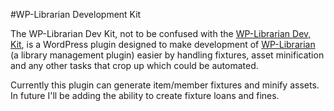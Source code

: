 #WP-Librarian Development Kit

The WP-Librarian Dev Kit, not to be confused with the [WP-Librarian Dev, Kit](https://github.com/kittsville), is a WordPress plugin designed to make development of [WP-Librarian](https://github.com/kittsville/WP-Librarian) (a library management plugin) easier by handling fixtures, asset minification and any other tasks that crop up which could be automated.

Currently this plugin can generate item/member fixtures and minify assets. In future I'll be adding the ability to create fixture loans and fines.

